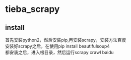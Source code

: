 # tieba_scrapy
## install
首先安装python2，然后安装pip,再安装scrapy，安装方法百度</br>
安装好scrapy之后，在使用pip install beautifulsoup4</br>
都安装之后，进入根目录，然后运行scrapy crawl baidu

